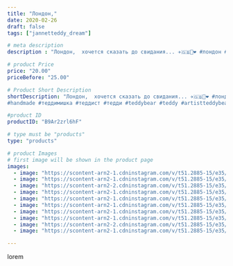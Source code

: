```yaml
---
title: "Лондон,"
date: 2020-02-26
draft: false
tags: ["jannetteddy_dream"]

# meta description
description : "Лондон,  хочется сказать до свидания... ✈️🇬🇧🥰❤️ #лондон #лондон🇬🇧 #london #london🇬🇧 #jannetteddy_выстаки #teddypanda #теддимишки #мишкитедди  #теддипанда #творч"

# product Price
price: "20.00"
priceBefore: "25.00"

# Product Short Description
shortDescription: "Лондон,  хочется сказать до свидания... ✈️🇬🇧🥰❤️ #лондон #лондон🇬🇧 #london #london🇬🇧 #jannetteddy_выстаки #teddypanda #теддимишки #мишкитедди  #теддипанда #творчество #теддимишка #мишкитедди #teddybear #teddy#bear #когдаработаврадость #моетворчество #моетворение  #мишкитедди #теддимишки #мишкатедди
#handmade #теддимишка #теддист #тедди #teddybear #teddy #artistteddybear #мишкитедди #мишкатедди #teddybear🐻 #teddy🐻 #teddy_bear #teddybearlove #artistteddybear #artistteddy #своимируками #ручнаяработа #hugglets"

#product ID
productID: "B9Ar2zrl6hF"

# type must be "products"
type: "products"

# product Images
# first image will be shown in the product page
images:
  - image: "https://scontent-arn2-1.cdninstagram.com/v/t51.2885-15/e35/p1080x1080/87568020_802383006839619_4908205928154694842_n.jpg?_nc_ht=scontent-arn2-1.cdninstagram.com&_nc_cat=103&_nc_ohc=CgU9rXWpggAAX9m7uRg&tp=1&oh=c3cd8fc0744b41c0a3f225499f4e88f1&oe=605B1721&ig_cache_key=MjI1MTk5MjY5MzUxMjU3MTc1NA%3D%3D.2"
  - image: "https://scontent-arn2-1.cdninstagram.com/v/t51.2885-15/e35/p1080x1080/87694528_1063649157302191_6030424825435629378_n.jpg?_nc_ht=scontent-arn2-1.cdninstagram.com&_nc_cat=107&_nc_ohc=IGxv4v79GKcAX__jMz2&tp=1&oh=0b03e872e2c2c3cd81f66af5d57237f4&oe=605C445B&ig_cache_key=MjI1MTk5MjY5MzQ4NzI5MzYwMg%3D%3D.2"
  - image: "https://scontent-arn2-2.cdninstagram.com/v/t51.2885-15/e35/p1080x1080/84355382_2218867348407401_1415535444245853615_n.jpg?_nc_ht=scontent-arn2-2.cdninstagram.com&_nc_cat=105&_nc_ohc=fLbm68OR4DMAX8e-NpX&tp=1&oh=80a98fd0b50236ba554bf3eb71de9f96&oe=605B2CBC&ig_cache_key=MjI1MTk5MjY5MzQ3MDQ5NDU4Nw%3D%3D.2"
  - image: "https://scontent-arn2-1.cdninstagram.com/v/t51.2885-15/e35/p1080x1080/87242948_821930621620154_2875788265802403284_n.jpg?_nc_ht=scontent-arn2-1.cdninstagram.com&_nc_cat=102&_nc_ohc=la3dqNvYDFMAX9LoDvT&tp=1&oh=da49be7af06a3b8008988a51a10ec304&oe=605A0664&ig_cache_key=MjI1MTk5MjY5MzQ1MzcxNDIxNA%3D%3D.2"
  - image: "https://scontent-arn2-1.cdninstagram.com/v/t51.2885-15/e35/p1080x1080/87325792_549305039267535_3051672567307076793_n.jpg?_nc_ht=scontent-arn2-1.cdninstagram.com&_nc_cat=103&_nc_ohc=Jsq_QizBw5sAX9kaEAw&tp=1&oh=0828d1adeb4cf890f7f088152392e2c8&oe=605D320A&ig_cache_key=MjI1MTk5MjY5MzQ3ODg5MzM1MQ%3D%3D.2"
  - image: "https://scontent-arn2-1.cdninstagram.com/v/t51.2885-15/e35/p1080x1080/87727114_563222427614675_7080895654309166789_n.jpg?_nc_ht=scontent-arn2-1.cdninstagram.com&_nc_cat=111&_nc_ohc=VBAh4nkU068AX_RGMQ8&tp=1&oh=9593b51403367759605a35c1c7a9d60a&oe=605B7E7B&ig_cache_key=MjI1MTk5MjY5MzUwNDIxMjIzNA%3D%3D.2"
  - image: "https://scontent-arn2-1.cdninstagram.com/v/t51.2885-15/e35/p1080x1080/87616319_1100556460279747_9218571906471111_n.jpg?_nc_ht=scontent-arn2-1.cdninstagram.com&_nc_cat=107&_nc_ohc=I5nq0JUKksEAX_yinPq&tp=1&oh=af61536a59d0fd981ac10e01ddb0168a&oe=605CC1FF&ig_cache_key=MjI1MTk5MjY5MzQ4NzM4MzQyNw%3D%3D.2"
  - image: "https://scontent-arn2-1.cdninstagram.com/v/t51.2885-15/e35/p1080x1080/87240919_220926642371778_5128250679661115423_n.jpg?_nc_ht=scontent-arn2-1.cdninstagram.com&_nc_cat=106&_nc_ohc=RvQ9OWOZdP4AX8yzsvB&tp=1&oh=37d54a3f310e7b86621d1fc746400138&oe=605A56A2&ig_cache_key=MjI1MTk5MjY5MzQ5NTcxOTkyMw%3D%3D.2"
  - image: "https://scontent-arn2-2.cdninstagram.com/v/t51.2885-15/e35/p1080x1080/83933268_623817878436816_5612372549617101621_n.jpg?_nc_ht=scontent-arn2-2.cdninstagram.com&_nc_cat=100&_nc_ohc=QIiPP_mkeLUAX_A6-qu&tp=1&oh=22d7d6e4104477472c06ae57247bc4bb&oe=605C8489&ig_cache_key=MjI1MTk5MjY5MzU1NDQ2MzE0OQ%3D%3D.2"
  - image: "https://scontent-arn2-1.cdninstagram.com/v/t51.2885-15/e35/p1080x1080/87828827_191116975317511_8766022680561332285_n.jpg?_nc_ht=scontent-arn2-1.cdninstagram.com&_nc_cat=107&_nc_ohc=gVbsSIt74XoAX85OwIF&tp=1&oh=ba3f08e0d3ee0f62c82ce398bb97030b&oe=6059F009&ig_cache_key=MjI1MTk5MjY5MzUyMDk1ODM2Nw%3D%3D.2"

---
```

lorem
